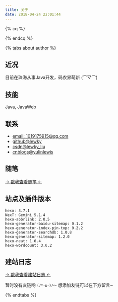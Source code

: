 ```yaml
---
title: 关于
date: 2018-04-24 22:01:44
---
```


{% cq %}
<!-- 站点运行时间 -->
<div id="days"></div>
{% endcq %}

{% tabs about author %}
<!-- tab 博主相关@user -->
## 近况

目前在珠海从事Java开发，码农界萌新 (⌒▽⌒)

## 技能

Java, JavaWeb

## 联系

* <a href="javascript:void(0);">email: 1019175915@qq.com</a>
* <a href="https://github.com/lewky">github@lewky</a>
* <a href="https://blog.csdn.net/lewky_liu">csdn@lewky_liu</a>
* <a href="http://www.cnblogs.com/yulinlewis">cnblogs@yulinlewis</a>

## 随笔

<a href="/posts/d65a1577.html">→ 戳我查看随笔 ←</a>

<!-- endtab -->
<!-- tab 站点相关@home -->
## 站点及插件版本

	hexo: 3.7.1
	NexT: Gemini 5.1.4
	hexo-abbrlink: 2.0.5
	hexo-generator-baidu-sitemap: 0.1.2
	hexo-generator-index-pin-top: 0.2.2
	hexo-generator-searchdb: 1.0.8
	hexo-generator-sitemap: 1.2.0
	hexo-neat: 1.0.4
	hexo-wordcount: 3.0.2

## 建站日志

<a href="/posts/e62c38c4.html">→ 戳我查看建站日志 ←</a>

<!-- endtab -->
<!-- tab ️🌱 友情链接 -->
暂时没有友链哟 `(ﾉ*･ω･)ﾉ～`
想添加友链可以在下方留言~
<!-- endtab -->
{% endtabs %}

<script>
/* 侧边栏的站点运行时间 */
function show_date_time(){
	window.setTimeout("show_date_time()", 1000);
	/* 请修改这里的起始时间 */
	BirthDay=new Date("04/24/2018 15:00:00");
	today=new Date();
	timeold=(today.getTime()-BirthDay.getTime());
	sectimeold=timeold/1000
	secondsold=Math.floor(sectimeold);
	msPerDay=24*60*60*1000
	e_daysold=timeold/msPerDay
	daysold=Math.floor(e_daysold);
	e_hrsold=(e_daysold-daysold)*24;
	hrsold=setzero(Math.floor(e_hrsold));
	e_minsold=(e_hrsold-hrsold)*60;
	minsold=setzero(Math.floor((e_hrsold-hrsold)*60));
	seconds=setzero(Math.floor((e_minsold-minsold)*60));
	document.getElementById('days').innerHTML="本站已运行"+daysold+"天"+hrsold+"小时"+minsold+"分"+seconds+"秒";
}
function setzero(i){
	if (i<10) {
		i="0" + i;
	}
	return i;
}
show_date_time();
</script>